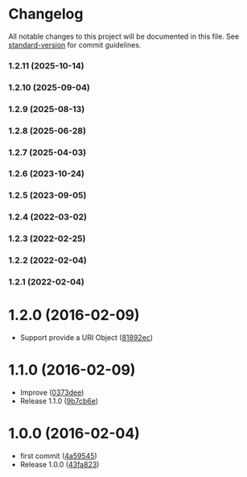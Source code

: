 # Changelog

All notable changes to this project will be documented in this file. See [standard-version](https://github.com/conventional-changelog/standard-version) for commit guidelines.

### 1.2.11 (2025-10-14)

### 1.2.10 (2025-09-04)

### 1.2.9 (2025-08-13)

### 1.2.8 (2025-06-28)

### 1.2.7 (2025-04-03)

### 1.2.6 (2023-10-24)

### 1.2.5 (2023-09-05)

### 1.2.4 (2022-03-02)

### 1.2.3 (2022-02-25)

### 1.2.2 (2022-02-04)

### 1.2.1 (2022-02-04)

<a name="1.2.0"></a>

# 1.2.0 (2016-02-09)

- Support provide a URI Object ([81892ec](https://github.com/kikobeats/is-uri/commit/81892ec))

<a name="1.1.0"></a>

# 1.1.0 (2016-02-09)

- Improve ([0373dee](https://github.com/kikobeats/is-uri/commit/0373dee))
- Release 1.1.0 ([9b7cb6e](https://github.com/kikobeats/is-uri/commit/9b7cb6e))

<a name="1.0.0"></a>

# 1.0.0 (2016-02-04)

- first commit ([4a59545](https://github.com/kikobeats/is-uri/commit/4a59545))
- Release 1.0.0 ([43fa823](https://github.com/kikobeats/is-uri/commit/43fa823))
